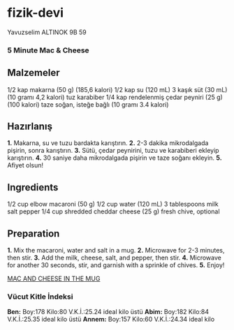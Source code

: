 # fizik-devi
Yavuzselim ALTINOK 9B 59

### 5 Minute Mac & Cheese
## Malzemeler
1/2 kap makarna (50 g) (185,6 kalori)
1/2 kap su (120 mL)
3 kaşık süt (30 mL) (10 gramı 4,2 kalori)
tuz
karabiber
1/4 kap rendelenmiş çedar peyniri (25 g) (100 kalori)
taze soğan, isteğe bağlı (10 gramı 3.4 kalori)

## Hazırlanış
**1.** Makarna, su ve tuzu bardakta karıştırın.
**2.** 2-3 dakika mikrodalgada pişirin, sonra karıştırın.
**3.** Sütü, çedar peynirini, tuzu ve karabiberi ekleyip karıştırın.
**4.** 30 saniye daha mikrodalgada pişirin ve taze soğanı ekleyin.
**5.** Afiyet olsun!

## Ingredients
1/2 cup elbow macaroni (50 g)
1/2 cup water (120 mL)
3 tablespoons milk
salt
pepper
1/4 cup shredded cheddar cheese (25 g)
fresh chive, optional

## Preparation
**1.** Mix the macaroni, water and salt in a mug.
**2.** Microwave for 2-3 minutes, then stir.
**3.** Add the milk, cheese, salt, and pepper, then stir.
**4.** Microwave for another 30 seconds, stir, and garnish with a sprinkle of chives.
**5.** Enjoy!

[MAC AND CHEESE IN THE MUG](https://www.google.com/imgres?imgurl=https%3A%2F%2Flh6.googleusercontent.com%2F-xB8AeaYiiIo%2FUBYwUWdO-VI%2FAAAAAAACNaE%2FZ6UyF5BSQQQ%2Fs800%2Fmac-mug-5.jpg&imgrefurl=https%3A%2F%2Fkirbiecravings.com%2F5-minute-mug-macaroni-and-cheese%2F&tbnid=MAfOGWA-SCTXBM&vet=12ahUKEwjK1v7GjNLoAhUK0hQKHQ5lCNgQMyglegQIARBQ..i&docid=0RoFxN3Suw-zAM&w=640&h=460&q=mac%20and%20cheese%20in%20a%20mug&ved=2ahUKEwjK1v7GjNLoAhUK0hQKHQ5lCNgQMyglegQIARBQ)

### Vücut Kitle İndeksi
**Ben:** Boy:178 Kilo:80  V.K.İ.:25.24 ideal kilo üstü
**Abim:** Boy:182 Kilo:84  V.K.İ.:25.35 ideal kilo üstü
**Annem:** Boy:157 Kilo:60  V.K.İ.:24.34 ideal kilo
